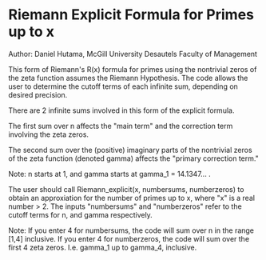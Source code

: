 # Riemann Explicit Formula for Primes up to x

Author: Daniel Hutama, McGill University Desautels Faculty of Management

This form of Riemann's R(x) formula for primes using the nontrivial zeros of the zeta function assumes the Riemann Hypothesis.
The code allows the user to determine the cutoff terms of each infinite sum, depending on desired precision.


There are 2 infinite sums involved in this form of the explicit formula.

The first sum over n affects the "main term" and the correction term involving the zeta zeros.

The second sum over the (positive) imaginary parts of the nontrivial zeros of the zeta function (denoted gamma) affects the "primary correction term."


Note: n starts at 1, and gamma starts at gamma_1 = 14.1347... .

The user should call Riemann_explicit(x, numbersums, numberzeros) to obtain an approxiation for the number of primes up to x, 
where "x" is a real number > 2. The inputs "numbersums" and "numberzeros" refer to the cutoff terms for n, and gamma respectively.

Note: If you enter 4 for numbersums, the code will sum over n in the range [1,4] inclusive.
If you enter 4 for numberzeros, the code will sum over the first 4 zeta zeros. I.e. gamma_1 up to gamma_4, inclusive.
